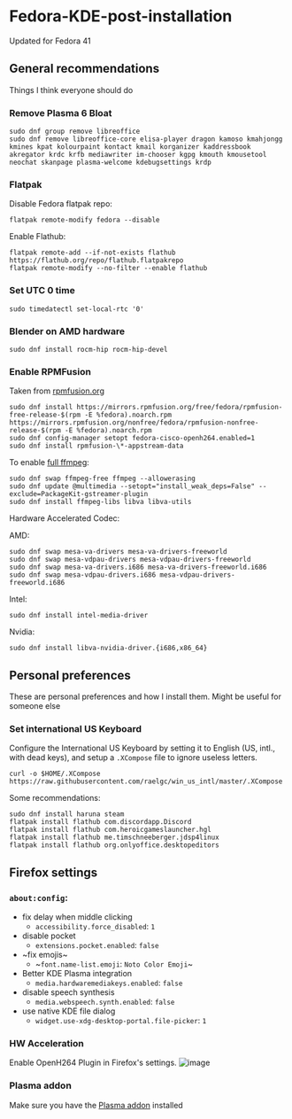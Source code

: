 # Fedora-KDE-post-installation

Updated for Fedora 41

## General recommendations

Things I think everyone should do

### Remove Plasma 6 Bloat

```
sudo dnf group remove libreoffice
sudo dnf remove libreoffice-core elisa-player dragon kamoso kmahjongg kmines kpat kolourpaint kontact kmail korganizer kaddressbook akregator krdc krfb mediawriter im-chooser kgpg kmouth kmousetool neochat skanpage plasma-welcome kdebugsettings krdp
```

### Flatpak

Disable Fedora flatpak repo:
```
flatpak remote-modify fedora --disable
```

Enable Flathub:
```
flatpak remote-add --if-not-exists flathub https://flathub.org/repo/flathub.flatpakrepo
flatpak remote-modify --no-filter --enable flathub
```

### Set UTC 0 time

```
sudo timedatectl set-local-rtc '0'
```

### Blender on AMD hardware

```
sudo dnf install rocm-hip rocm-hip-devel
```

### Enable RPMFusion

Taken from [rpmfusion.org](https://rpmfusion.org/Configuration#Command_Line_Setup_using_rpm)

```
sudo dnf install https://mirrors.rpmfusion.org/free/fedora/rpmfusion-free-release-$(rpm -E %fedora).noarch.rpm https://mirrors.rpmfusion.org/nonfree/fedora/rpmfusion-nonfree-release-$(rpm -E %fedora).noarch.rpm
sudo dnf config-manager setopt fedora-cisco-openh264.enabled=1
sudo dnf install rpmfusion-\*-appstream-data
```

To enable [full ffmpeg](https://rpmfusion.org/Howto/Multimedia):

```
sudo dnf swap ffmpeg-free ffmpeg --allowerasing
sudo dnf update @multimedia --setopt="install_weak_deps=False" --exclude=PackageKit-gstreamer-plugin
sudo dnf install ffmpeg-libs libva libva-utils
```

Hardware Accelerated Codec:

AMD:
```
sudo dnf swap mesa-va-drivers mesa-va-drivers-freeworld
sudo dnf swap mesa-vdpau-drivers mesa-vdpau-drivers-freeworld
sudo dnf swap mesa-va-drivers.i686 mesa-va-drivers-freeworld.i686
sudo dnf swap mesa-vdpau-drivers.i686 mesa-vdpau-drivers-freeworld.i686
```

Intel:
```
sudo dnf install intel-media-driver
```

Nvidia:
```
sudo dnf install libva-nvidia-driver.{i686,x86_64}
```

## Personal preferences

These are personal preferences and how I install them. Might be useful for someone else

### Set international US Keyboard

Configure the International US Keyboard by setting it to English (US, intl., with dead keys), and setup a `.XCompose` file to ignore useless letters.

```
curl -o $HOME/.XCompose https://raw.githubusercontent.com/raelgc/win_us_intl/master/.XCompose
```


Some recommendations:

```
sudo dnf install haruna steam
flatpak install flathub com.discordapp.Discord
flatpak install flathub com.heroicgameslauncher.hgl
flatpak install flathub me.timschneeberger.jdsp4linux
flatpak install flathub org.onlyoffice.desktopeditors
```

## Firefox settings

### `about:config`:

- fix delay when middle clicking
  - `accessibility.force_disabled`: `1`
- disable pocket
  - `extensions.pocket.enabled`: `false`
- ~fix emojis~
  - ~`font.name-list.emoji`: `Noto Color Emoji`~
- Better KDE Plasma integration
  - `media.hardwaremediakeys.enabled`: `false`
- disable speech synthesis
  - `media.webspeech.synth.enabled`: `false`
- use native KDE file dialog
  - `widget.use-xdg-desktop-portal.file-picker`: `1`

### HW Acceleration

Enable OpenH264 Plugin in Firefox's settings.
![image](https://github.com/user-attachments/assets/c795f640-e84f-4c99-a350-5e12b4151f37)

### Plasma addon

Make sure you have the [Plasma addon](https://addons.mozilla.org/en-US/firefox/addon/plasma-integration/) installed
